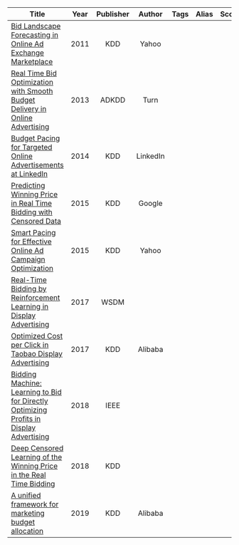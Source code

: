 
| Title                                                                                                                                                                                                                 | Year | Publisher |  Author  | Tags | Alias | Score | IsRead | Notes | Remarks                                         |
| --------------------------------------------------------------------------------------------------------------------------------------------------------------------------------------------------------------------- | :--: | :-------: | :------: | :--: | :---: | :---: | :----: | :---: | ----------------------------------------------- |
| [Bid Landscape Forecasting in Online Ad Exchange Marketplace]([2011][Yahoo]%20Bid%20Landscape%20Forecasting%20in%20Online%20Ad%20Exchange%20Marketplace.pdf)                                                          | 2011 |    KDD    |  Yahoo   |      |       |       |   N    |       |                                                 |
| [Real Time Bid Optimization with Smooth Budget Delivery in Online Advertising]([2013][Turn]%20Real%20Time%20Bid%20Optimization%20with%20Smooth%20Budget%20Delivery%20in%20Online%20Advertising.pdf)                   | 2013 |   ADKDD   |   Turn   |      |       |       |   N    |       | 经典                                              |
| [Budget Pacing for Targeted Online Advertisements at LinkedIn]([2014][LinkedIn]%20Budget%20Pacing%20for%20Targeted%20Online%20Advertisements%20at%20LinkedIn.pdf)                                                     | 2014 |    KDD    | LinkedIn |      |       |       |   N    |       | 经典!                                             |
| [Predicting Winning Price in Real Time Bidding with Censored Data]([2015]%20Predicting%20Winning%20Price%20in%20Real%20Time%20Bidding%20with%20Censored%20Data.pdf)                                                   | 2015 |    KDD    |  Google  |      |       |       |   N    |       |                                                 |
| [Smart Pacing for Effective Online Ad Campaign Optimization]([2015][Yahoo]%20Smart%20Pacing%20for%20Effective%20Online%20Ad%20Campaign%20Optimization.pdf)                                                            | 2015 |    KDD    |  Yahoo   |      |       |       |   N    |       | [论文地址](https://arxiv.org/pdf/1506.05851)<br>经典！ |
| [Real-Time Bidding by Reinforcement Learning in Display Advertising]([2017]%20Real-Time%20Bidding%20by%20Reinforcement%20Learning%20in%20Display%20Advertising.pdf)                                                   | 2017 |   WSDM    |          |      |       |       |   N    |       |                                                 |
| [Optimized Cost per Click in Taobao Display Advertising]([2017][Alibaba]%20Optimized%20Cost%20per%20Click%20in%20Taobao%20Display%20Advertising.pdf)                                                                  | 2017 |    KDD    | Alibaba  |      |       |       |   N    |       |                                                 |
| [Bidding Machine: Learning to Bid for Directly Optimizing Profits in Display Advertising]([2018]%20Bidding%20Machine-%20Learning%20to%20Bid%20for%20Directly%20Optimizing%20Profits%20in%20Display%20Advertising.pdf) | 2018 |   IEEE    |          |      |       |       |   N    |       |                                                 |
| [Deep Censored Learning of the Winning Price in the Real Time Bidding]([2018]%20Deep%20Censored%20Learning%20of%20the%20Winning%20Price%20in%20the%20Real%20Time%20Bidding.pdf)                                       | 2018 |    KDD    |          |      |       |       |   N    |       |                                                 |
| [A unified framework for marketing budget allocation]([2019][Alibaba]%20A%20unified%20framework%20for%20marketing%20budget%20allocation.pdf)                                                                          | 2019 |    KDD    | Alibaba  |      |       |       |   N    |       |                                                 |
